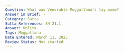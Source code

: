 ```yaml
---
Question: What was Venerable Moggallāna's lay name?
Answer in Brief: -
Category: Satta
Sutta References: SN 21.1
Answer: Kolita.
Tags: Moggallāna
Date Entered: March 11, 2025
Review Status: Not started
---
```

